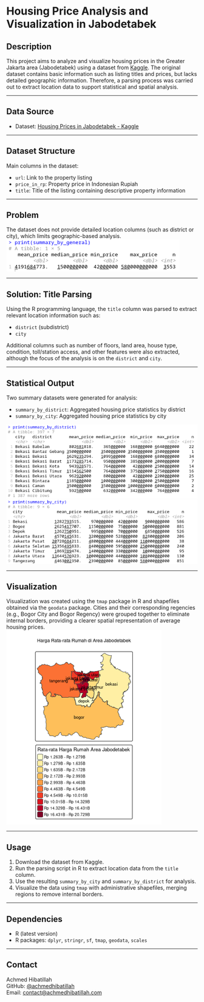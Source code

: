 # Housing Price Analysis and Visualization in Jabodetabek

## Description  
This project aims to analyze and visualize housing prices in the Greater Jakarta area (Jabodetabek) using a dataset from [Kaggle](https://www.kaggle.com/datasets/nafisbarizki/daftar-harga-rumah-jabodetabek). The original dataset contains basic information such as listing titles and prices, but lacks detailed geographic information. Therefore, a parsing process was carried out to extract location data to support statistical and spatial analysis.

---

## Data Source  
- Dataset: [Housing Prices in Jabodetabek - Kaggle](https://www.kaggle.com/datasets/nafisbarizki/daftar-harga-rumah-jabodetabek)

---

## Dataset Structure  
Main columns in the dataset:  
- `url`: Link to the property listing  
- `price_in_rp`: Property price in Indonesian Rupiah  
- `title`: Title of the listing containing descriptive property information  

---

## Problem  
The dataset does not provide detailed location columns (such as district or city), which limits geographic-based analysis.
![Summary - General](img/summary-general.png)

---

## Solution: Title Parsing  
Using the R programming language, the `title` column was parsed to extract relevant location information such as:  
- `district` (subdistrict)  
- `city`  

Additional columns such as number of floors, land area, house type, condition, toll/station access, and other features were also extracted, although the focus of the analysis is on the `district` and `city`.

---

## Statistical Output  
Two summary datasets were generated for analysis:  
- `summary_by_district`: Aggregated housing price statistics by district  
- `summary_by_city`: Aggregated housing price statistics by city  

![Summary - District](img/summary-district.png)
![Summary - City](img/summary-city.png)

---

## Visualization  
Visualization was created using the `tmap` package in R and shapefiles obtained via the `geodata` package. Cities and their corresponding regencies (e.g., Bogor City and Bogor Regency) were grouped together to eliminate internal borders, providing a clearer spatial representation of average housing prices.
![Visualization - City](img/geo-city.png)

---

## Usage  
1. Download the dataset from Kaggle.  
2. Run the parsing script in R to extract location data from the `title` column.  
3. Use the resulting `summary_by_city` and `summary_by_district` for analysis.  
4. Visualize the data using `tmap` with administrative shapefiles, merging regions to remove internal borders.

---

## Dependencies  
- R (latest version)  
- R packages: `dplyr`, `stringr`, `sf`, `tmap`, `geodata`, `scales`

---

## Contact  
Achmed Hibatillah  
GitHub: [@achmedhibatillah](https://github.com/achmedhibatillah)  
Email: contact@achmedhibatillah.com  
